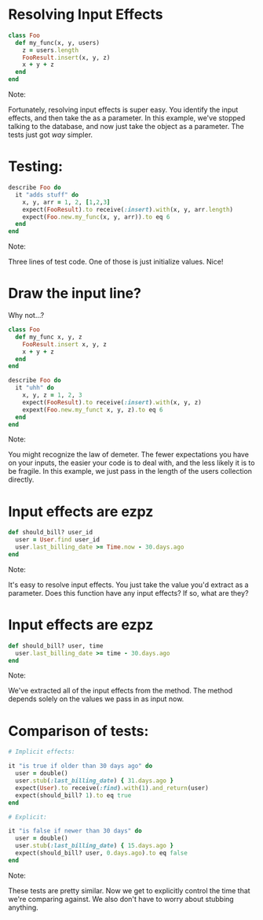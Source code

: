 # Resolving Input Effects

```ruby
class Foo
  def my_func(x, y, users)
    z = users.length
    FooResult.insert(x, y, z)
    x + y + z
  end
end
```

Note:

Fortunately, resolving input effects is super easy. You identify the input
effects, and then take the as a parameter. In this example, we've stopped
talking to the database, and now just take the object as a parameter. The tests
just got *way* simpler.


# Testing:

```ruby
describe Foo do
  it "adds stuff" do
    x, y, arr = 1, 2, [1,2,3]
    expect(FooResult).to receive(:insert).with(x, y, arr.length)
    expect(Foo.new.my_func(x, y, arr)).to eq 6
  end
end
```

Note:

Three lines of test code. One of those is just initialize values. Nice!


# Draw the input line?

Why not...?

```ruby
class Foo
  def my_func x, y, z
    FooResult.insert x, y, z
    x + y + z
  end
end

describe Foo do
  it "uhh" do
    x, y, z = 1, 2, 3
    expect(FooResult).to receive(:insert).with(x, y, z)
    expext(Foo.new.my_funct x, y, z).to eq 6
  end
end
```

Note:

You might recognize the law of demeter. The fewer expectations you have on your inputs, the easier your code is to deal with, and the less likely it is to be fragile. In this example, we just pass in the length of the users collection directly.


# Input effects are ezpz

```ruby
def should_bill? user_id
  user = User.find user_id
  user.last_billing_date >= Time.now - 30.days.ago
end
```

Note:

It's easy to resolve input effects. You just take the value you'd extract as a parameter.
Does this function have any input effects? If so, what are they?


# Input effects are ezpz

```ruby
def should_bill? user, time
  user.last_billing_date >= time - 30.days.ago
end
```

Note:

We've extracted all of the input effects from the method. The method depends solely on the values we pass in as input now.


# Comparison of tests:

```ruby
# Implicit effects:

it "is true if older than 30 days ago" do
  user = double()
  user.stub(:last_billing_date) { 31.days.ago }
  expect(User).to receive(:find).with(1).and_return(user) 
  expect(should_bill? 1).to eq true
end 

# Explicit:

it "is false if newer than 30 days" do
  user = double()
  user.stub(:last_billing_date) { 15.days.ago }
  expect(should_bill? user, 0.days.ago).to eq false
end
```

Note:

These tests are pretty similar. Now we get to explicitly control the time that
we're comparing against. We also don't have to worry about stubbing anything.

